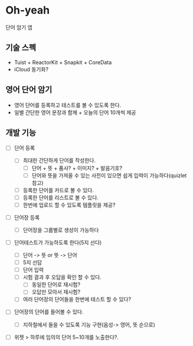 # Oh-yeah
단어 암기 앱

## 기술 스펙
* Tuist + ReactorKit + Snapkit + CoreData
* iCloud 동기화?

## 영어 단어 암기
* 영어 단어를 등록하고 테스트를 볼 수 있도록 한다.
* 일별 간단한 영어 문장과 함께 + 오늘의 단어 10개씩 제공

## 개발 기능
- [ ] 단어 등록
    - [ ] 최대한 간단하게 단어를 작성한다.
        - [ ] 단어 + 뜻 + 품사? + 이미지? + 발음기호?
        - [ ] 단어와 뜻을 가져올 수 있는 사전이 있으면 쉽게 입력이 가능하다(quizlet 참고)
    - [ ] 등록한 단어를 카드로 볼 수 있다.
    - [ ] 등록한 단어를 리스트로 볼 수 있다.
    - [ ] 한번에 업로드 할 수 있도록 템플릿을 제공?
- [ ] 단어장 등록
    - [ ] 단어장을 그룹별로 생성이 가능하다
- [ ] 단어테스트가 가능하도록 한다(5지 선다)
    - [ ] 단어 -> 뜻 or 뜻 -> 단어
    - [ ] 5지 선답
    - [ ] 단어 입력
    - [ ] 시험 결과 후 오답을 확인 할 수 있다.
        - [ ] 동일한 단어로 재시험?
        - [ ] 오답만 모아서 재시험?
    - [ ] 여러 단어장의 단어들을 한번에 테스트 할 수 있다?
- [ ] 단어장의 단어를 들어볼 수 있다.
    - [ ] 지하철에서 들을 수 있도록 기능 구현(음성-> 영어, 뜻 순으로)
- [ ] 위젯 > 하루에 임의의 단어 5~10개를 노출한다?.

